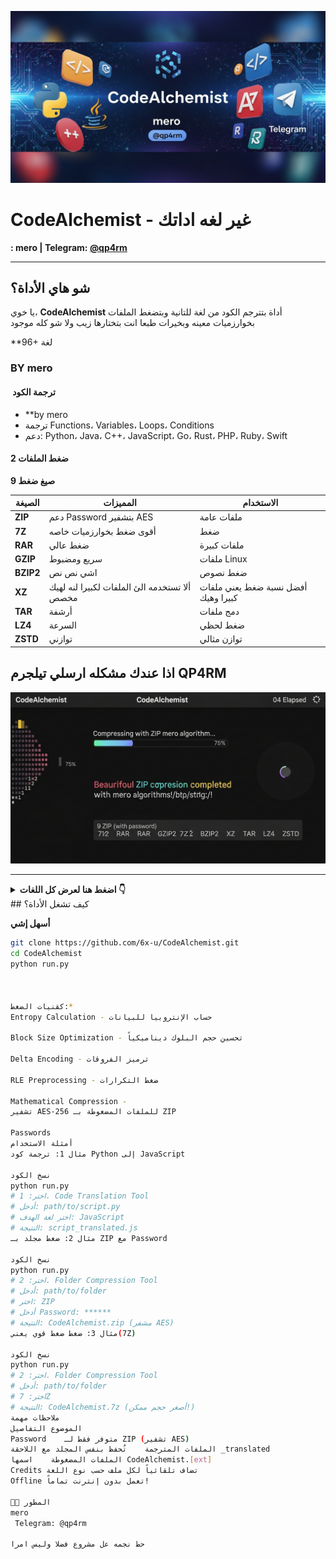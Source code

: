 ![CodeAlchemist Banner](banner.png)

#  CodeAlchemist - غير لغه اداتك 

**: mero | Telegram: [@qp4rm](https://t.me/qp4rm)**

---

##  شو هاي الأداة؟

يا خوي، **CodeAlchemist** أداة بتترجم الكود من لغة للتانية وبتضغط الملفات بخوارزميات معينه وبخيرات طبعا انت بتختارها زيب ولا شو كله موجود 

**96+ لغة

### BY mero

#### ️ ترجمة الكود 
- **by mero
- ترجمة Functions، Variables، Loops، Conditions
- دعم: Python، Java، C++، JavaScript، Go، Rust، PHP، Ruby، Swift 

#### ️2 ضغط الملفات 
**9 صيغ ضغط** 

| الصيغة |            المميزات          | الاستخدام |
|--------|---------|-----------|
| **ZIP** |  دعم Password بتشفير AES | ملفات عامة |
| **7Z** |  أقوى ضغط بخوارزميات خاصه | ضغط |
| **RAR** |  ضغط عالي | ملفات كبيرة |
| **GZIP** |  سريع ومضبوط | ملفات Linux |
| **BZIP2** |  اشي نص نص| ضغط نصوص |
| **XZ** |  ألا تستخدمه الئ الملفات لكبيرا لنه لهيك مخصص | أفضل نسبة ضغط يعني ملفات كبيرا وهيك|
| **TAR** |  أرشفة | دمج ملفات |
| **LZ4** |  السرعة | ضغط لحظي |
| **ZSTD** |توازني | توازن مثالي |

## اذا عندك مشكله ارسلي تيلجرم QP4RM


![Compression](screenshots-compression.png)

---


<details> <summary><b>اضغط هنا لعرض كل اللغات 👇</b></summary>
mathematica
نسخ الكود
Python, Java, C, C++, C#, JavaScript, TypeScript, Go, Rust, Ruby, 
PHP, Swift, Kotlin, Dart, Objective-C, Scala, Perl, Lua, Haskell, 
R, MATLAB, Julia, Shell/Bash, PowerShell, F#, Elm, Groovy, Erlang, 
Visual Basic .NET, SQL, Assembly (x86), Assembly (ARM), Fortran, 
COBOL, Ada, Prolog, Lisp, Scheme, Clojure, OCaml, Smalltalk, 
Pascal, Delphi, Crystal, Nim, VHDL, Verilog, ActionScript, Apex, 
ABAP, D, Racket, Tcl, Solidity, Hack, CoffeeScript, Batch, Forth, 
AWK, PostScript, OpenCL, CUDA, GLSL, Haxe, IDL, J, K, Nemerle, 
Pike, PL/I, Rexx, Seed7, Simula, SPARK, SPSS, Stata, Vala, XSLT, 
Yorick, Zig, Chapel, Coq, LiveScript, Mercury, Pony, PureScript, 
Red, Rebol, Ring, Sather, Turing, Wren
</details>
##  كيف تشغل الأداة؟

**أسهل إشي**

```bash
git clone https://github.com/6x-u/CodeAlchemist.git
cd CodeAlchemist
python run.py



كقنيات الضغط:*
Entropy Calculation - حساب الإنتروبيا للبيانات

Block Size Optimization - تحسين حجم البلوك ديناميكياً

Delta Encoding - ترميز الفروقات

RLE Preprocessing - ضغط التكرارات

Mathematical Compression - 
تشفير AES-256 للملفات المضغوطة بـ ZIP

Passwords 
أمثلة الاستخدام
مثال 1: ترجمة كود Python إلى JavaScript

نسخ الكود
python run.py
# اختر: 1. Code Translation Tool
# أدخل: path/to/script.py
# اختر لغة الهدف: JavaScript
# النتيجة: script_translated.js 
مثال 2: ضغط مجلد بـ ZIP مع Password

نسخ الكود
python run.py
# اختر: 2. Folder Compression Tool
# أدخل: path/to/folder
# اختر: ZIP
# أدخل Password: ******
# النتيجة: CodeAlchemist.zip (مشفر AES)
مثال 3: ضغط ضغط قوي يعني(7Z)

نسخ الكود
python run.py
# اختر: 2. Folder Compression Tool
# أدخل: path/to/folder
# اختر: 7Z
# النتيجة: CodeAlchemist.7z (أصغر حجم ممكن!)
ملاحظات مهمة
الموضوع	التفاصيل
Password	متوفر فقط لـ ZIP (تشفير AES)
الملفات المترجمة	تُحفظ بنفس المجلد مع اللاحقة _translated
الملفات المضغوطة	اسمها CodeAlchemist.[ext]
Credits	تضاف تلقائياً لكل ملف حسب نوع اللغة
Offline	تعمل بدون إنترنت تماماً!

👨‍💻 المطور
mero
 Telegram: @qp4rm

حط نجمه عل مشروع فضلا وليس امرا

